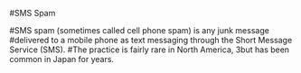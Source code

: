 #SMS Spam

#SMS spam (sometimes called cell phone spam) is any junk message 
#delivered to a mobile phone as text messaging through the Short Message Service (SMS).
#The practice is fairly rare in North America,
3but has been common in Japan for years.
